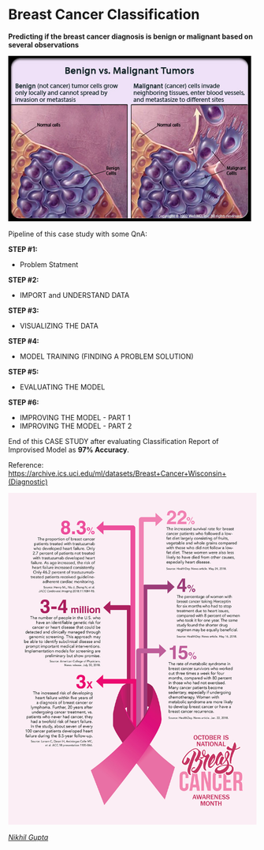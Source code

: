 # Breast Cancer Classification

<b>Predicting if the breast cancer diagnosis is benign or malignant based on several observations</b>

![](NIKHIL-GUPTA-BENING-MALIGNANT.jpg)</br>

Pipeline of this case study with some QnA:

<b>STEP #1:</b>
- Problem Statment

<b>STEP #2:</b>
- IMPORT and UNDERSTAND DATA 

<b>STEP #3:</b>
- VISUALIZING THE DATA

<b>STEP #4:</b>
- MODEL TRAINING (FINDING A PROBLEM SOLUTION)

<b>STEP #5:</b>
- EVALUATING THE MODEL

<b>STEP #6:</b>
- IMPROVING THE MODEL - PART 1
- IMPROVING THE MODEL - PART 2

End of this CASE STUDY after evaluating Classification Report of Improvised Model as <b>97% Accuracy</b>.

Reference: https://archive.ics.uci.edu/ml/datasets/Breast+Cancer+Wisconsin+(Diagnostic)

![](NIKHIL-GUPTA-CASE-STUDY-BREAST-CANCER-CLASSIFICATION.jpg)</br>

*<a href="https://www.linkedin.com/in/mrnikhilgupta/" target="_blank">Nikhil Gupta</a>* 
